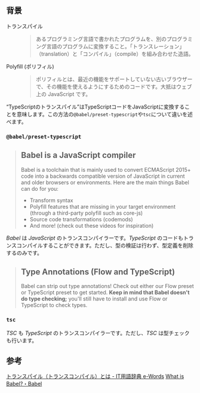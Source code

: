 ## 背景

<dl>
<dt>トランスパイル</dt>
<dd>
<blockquote cite="https://e-words.jp/w/トランスパイル.html">
あるプログラミング言語で書かれたプログラムを、別のプログラミング言語のプログラムに変換すること。「トランスレーション」（translation）と「コンパイル」（compile）を組み合わせた造語。</blockquote>
</dd>
<dt>Polyfill (ポリフィル)</dt>
<dd>
<blockquote cite="https://developer.mozilla.org/ja/docs/Glossary/Polyfill">
ポリフィルとは、最近の機能をサポートしていない古いブラウザーで、その機能を使えるようにするためのコードです。大抵はウェブ上の JavaScript です。</blockquote>
</dd>
</dl>

<q>TypeScriptのトランスパイル</q>はTypeScriptコードをJavaScriptに変換することを意味します。この方法の`@babel/preset-typescript`や`tsc`について違いを述べます。

### `@babel/preset-typescript`

<blockquote cite="https://babeljs.io/docs">
<h2>Babel is a JavaScript compiler</h2>

Babel is a toolchain that is mainly used to convert ECMAScript 2015+ code into a backwards compatible version of JavaScript in current and older browsers or environments. Here are the main things Babel can do for you:

<ul>
<li>Transform syntax</li>
<li>Polyfill features that are missing in your target environment (through a third-party polyfill such as core-js)</li>
<li>Source code transformations (codemods)</li>
<li>And more! (check out these videos for inspiration)</li>
</li>
</ul>
</blockquote>

_Babel_ は _JavaScript_ のトランスコンパイラーです。_TypeScript_ のコードもトランスコンパイルすることができます。ただし、型の検証は行わず、型定義を削除するのみです。

<blockquote cite="https://babeljs.io/docs#type-annotations-flow-and-typescript">
<h2>Type Annotations (Flow and TypeScript)</h2>
<p>
Babel can strip out type annotations! Check out either our Flow preset or TypeScript preset to get started. <strong>Keep in mind that Babel doesn't do type checking;</strong> you'll still have to install and use Flow or TypeScript to check types.
</p>

</blockquote>

### `tsc`

_TSC_ も _TypeScript_ のトランスコンパイラーです。ただし、_TSC_ は型チェックも行います。

## 参考

[トランスパイル（トランスコンパイル）とは - IT用語辞典 e-Words](https://e-words.jp/w/トランスパイル.html)
[What is Babel?・Babel](https://babeljs.io/docs)
